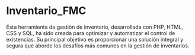 # Inventario_FMC
Esta herramienta de gestión de inventario, desarrollada con PHP, HTML, CSS y SQL, ha sido creada para optimizar y automatizar el control de existencias. Su principal objetivo es proporcionar una solución integral y segura que aborde los desafíos más comunes en la gestión de inventarios.
